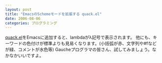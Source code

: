 ```yaml
---
layout: post
title: "EmacsのSchemeモードを拡張する quack.el"
date: 2006-08-06
categories: プログラミング
---
```

[quack.el](http://www.neilvandyke.org/quack/)をEmacsに追加すると、lambdaがλ記号で表示されます。
他にも、キーワードの色付けが標準よりも見易くなります。(小括弧が赤、文字列や#fなどが緑、コメントが水色等)
Gaucheプログラマの皆さん、試してみましょう。なかなかいいですよ。
